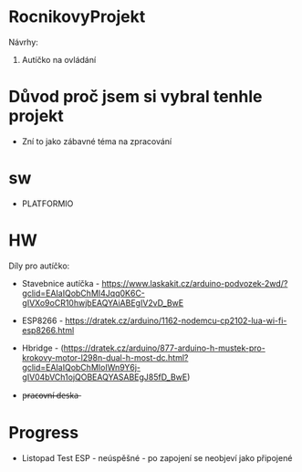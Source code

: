 # RocnikovyProjekt
Návrhy:

1. Autíčko na ovládání 

# Důvod proč jsem si vybral tenhle projekt
- Zní to jako zábavné téma na zpracování

# sw

- PLATFORMIO


# HW

Díly pro autíčko: 

- Stavebnice autíčka - https://www.laskakit.cz/arduino-podvozek-2wd/?gclid=EAIaIQobChMI4Jqq0K6C-gIVXo9oCR10hwjbEAQYAiABEgIV2vD_BwE

- ESP8266 - https://dratek.cz/arduino/1162-nodemcu-cp2102-lua-wi-fi-esp8266.html
 
- Hbridge - (https://dratek.cz/arduino/877-arduino-h-mustek-pro-krokovy-motor-l298n-dual-h-most-dc.html?gclid=EAIaIQobChMIoIWn9Y6j-gIV04bVCh1ojQOBEAQYASABEgJ85fD_BwE)

- p̶r̶a̶c̶o̶v̶n̶í̶ ̶d̶e̶s̶k̶a̶


# Progress

 - Listopad
Test ESP - neúspěšné - po zapojení se neobjeví jako připojené
